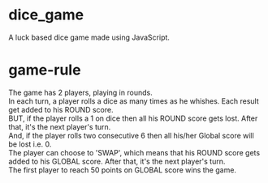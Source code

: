 # dice_game
A luck based dice game made using JavaScript.
# game-rule
The game has 2 players, playing in rounds.<br />
In each turn, a player rolls a dice as many times as he whishes. Each result get added to his ROUND score.<br />
BUT, if the player rolls a 1 on dice then all his ROUND score gets lost. After that, it's the next player's turn.<br />
And, if the player rolls two consecutive 6 then all his/her Global score will be lost i.e. 0.<br />
The player can choose to 'SWAP', which means that his ROUND score gets added to his GLOBAL score. After that, it's the next player's turn.<br />
The first player to reach 50 points on GLOBAL score wins the game.<br />
